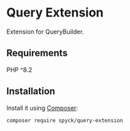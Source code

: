 # Query Extension

Extension for QueryBuilder. 

## Requirements
PHP ^8.2

## Installation
Install it using [Composer](https://getcomposer.org/):

```sh
composer require spyck/query-extension
```
